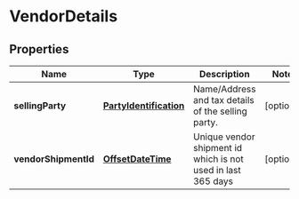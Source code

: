 
# VendorDetails

## Properties
Name | Type | Description | Notes
------------ | ------------- | ------------- | -------------
**sellingParty** | [**PartyIdentification**](PartyIdentification.md) | Name/Address and tax details of the selling party. |  [optional]
**vendorShipmentId** | [**OffsetDateTime**](OffsetDateTime.md) | Unique vendor shipment id which is not used in last 365 days |  [optional]



